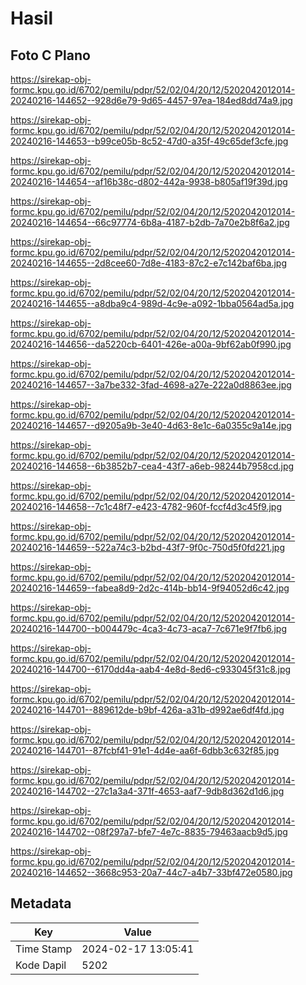 # Hasil

## Foto C Plano

https://sirekap-obj-formc.kpu.go.id/6702/pemilu/pdpr/52/02/04/20/12/5202042012014-20240216-144652--928d6e79-9d65-4457-97ea-184ed8dd74a9.jpg

https://sirekap-obj-formc.kpu.go.id/6702/pemilu/pdpr/52/02/04/20/12/5202042012014-20240216-144653--b99ce05b-8c52-47d0-a35f-49c65def3cfe.jpg

https://sirekap-obj-formc.kpu.go.id/6702/pemilu/pdpr/52/02/04/20/12/5202042012014-20240216-144654--af16b38c-d802-442a-9938-b805af19f39d.jpg

https://sirekap-obj-formc.kpu.go.id/6702/pemilu/pdpr/52/02/04/20/12/5202042012014-20240216-144654--66c97774-6b8a-4187-b2db-7a70e2b8f6a2.jpg

https://sirekap-obj-formc.kpu.go.id/6702/pemilu/pdpr/52/02/04/20/12/5202042012014-20240216-144655--2d8cee60-7d8e-4183-87c2-e7c142baf6ba.jpg

https://sirekap-obj-formc.kpu.go.id/6702/pemilu/pdpr/52/02/04/20/12/5202042012014-20240216-144655--a8dba9c4-989d-4c9e-a092-1bba0564ad5a.jpg

https://sirekap-obj-formc.kpu.go.id/6702/pemilu/pdpr/52/02/04/20/12/5202042012014-20240216-144656--da5220cb-6401-426e-a00a-9bf62ab0f990.jpg

https://sirekap-obj-formc.kpu.go.id/6702/pemilu/pdpr/52/02/04/20/12/5202042012014-20240216-144657--3a7be332-3fad-4698-a27e-222a0d8863ee.jpg

https://sirekap-obj-formc.kpu.go.id/6702/pemilu/pdpr/52/02/04/20/12/5202042012014-20240216-144657--d9205a9b-3e40-4d63-8e1c-6a0355c9a14e.jpg

https://sirekap-obj-formc.kpu.go.id/6702/pemilu/pdpr/52/02/04/20/12/5202042012014-20240216-144658--6b3852b7-cea4-43f7-a6eb-98244b7958cd.jpg

https://sirekap-obj-formc.kpu.go.id/6702/pemilu/pdpr/52/02/04/20/12/5202042012014-20240216-144658--7c1c48f7-e423-4782-960f-fccf4d3c45f9.jpg

https://sirekap-obj-formc.kpu.go.id/6702/pemilu/pdpr/52/02/04/20/12/5202042012014-20240216-144659--522a74c3-b2bd-43f7-9f0c-750d5f0fd221.jpg

https://sirekap-obj-formc.kpu.go.id/6702/pemilu/pdpr/52/02/04/20/12/5202042012014-20240216-144659--fabea8d9-2d2c-414b-bb14-9f94052d6c42.jpg

https://sirekap-obj-formc.kpu.go.id/6702/pemilu/pdpr/52/02/04/20/12/5202042012014-20240216-144700--b004479c-4ca3-4c73-aca7-7c671e9f7fb6.jpg

https://sirekap-obj-formc.kpu.go.id/6702/pemilu/pdpr/52/02/04/20/12/5202042012014-20240216-144700--6170dd4a-aab4-4e8d-8ed6-c933045f31c8.jpg

https://sirekap-obj-formc.kpu.go.id/6702/pemilu/pdpr/52/02/04/20/12/5202042012014-20240216-144701--889612de-b9bf-426a-a31b-d992ae6df4fd.jpg

https://sirekap-obj-formc.kpu.go.id/6702/pemilu/pdpr/52/02/04/20/12/5202042012014-20240216-144701--87fcbf41-91e1-4d4e-aa6f-6dbb3c632f85.jpg

https://sirekap-obj-formc.kpu.go.id/6702/pemilu/pdpr/52/02/04/20/12/5202042012014-20240216-144702--27c1a3a4-371f-4653-aaf7-9db8d362d1d6.jpg

https://sirekap-obj-formc.kpu.go.id/6702/pemilu/pdpr/52/02/04/20/12/5202042012014-20240216-144702--08f297a7-bfe7-4e7c-8835-79463aacb9d5.jpg

https://sirekap-obj-formc.kpu.go.id/6702/pemilu/pdpr/52/02/04/20/12/5202042012014-20240216-144652--3668c953-20a7-44c7-a4b7-33bf472e0580.jpg


## Metadata

| Key        | Value               |
| ---------- | ------------------- |
| Time Stamp | 2024-02-17 13:05:41 |
| Kode Dapil | 5202                |



